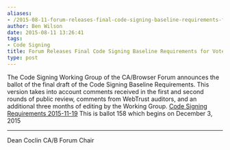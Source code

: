 ```yaml
---
aliases:
- /2015-08-11-forum-releases-final-code-signing-baseline-requirements-for-vote/
author: Ben Wilson
date: 2015-08-11 13:26:41
tags:
- Code Signing
title: Forum Releases Final Code Signing Baseline Requirements for Vote
type: post
---
```


The Code Signing Working Group of the CA/Browser Forum announces the ballot of the final draft of the Code Signing Baseline Requirements. This version takes into account comments received in the first and second rounds of public review, comments from WebTrust auditors, and an additional three months of editing by the Working Group.
[Code Signing Requirements 2015-11-19](/uploads/Code-Signing-Requirements-2015-11-19.pdf)
This is ballot 158 which begins on December 3, 2015

****

Dean Coclin
CA/B Forum Chair